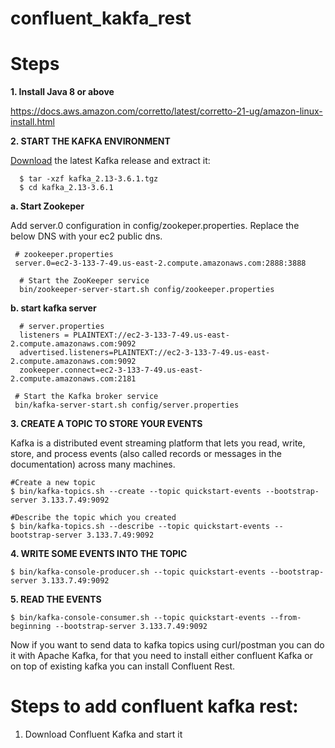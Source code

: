 # confluent_kakfa_rest

Steps
=====
**1. Install Java 8 or above**

https://docs.aws.amazon.com/corretto/latest/corretto-21-ug/amazon-linux-install.html

**2. START THE KAFKA ENVIRONMENT**

 [Download](https://dlcdn.apache.org/kafka/) the latest Kafka release and extract it: 

      $ tar -xzf kafka_2.13-3.6.1.tgz
      $ cd kafka_2.13-3.6.1

 **a. Start Zookeper**

Add server.0 configuration in config/zookeper.properties. Replace the below DNS with your ec2 public dns.

     # zookeeper.properties
     server.0=ec2-3-133-7-49.us-east-2.compute.amazonaws.com:2888:3888

      # Start the ZooKeeper service
      bin/zookeeper-server-start.sh config/zookeeper.properties
   
   **b. start kafka server**

      # server.properties
      listeners = PLAINTEXT://ec2-3-133-7-49.us-east-2.compute.amazonaws.com:9092
      advertised.listeners=PLAINTEXT://ec2-3-133-7-49.us-east-2.compute.amazonaws.com:9092
      zookeeper.connect=ec2-3-133-7-49.us-east-2.compute.amazonaws.com:2181

     # Start the Kafka broker service
     bin/kafka-server-start.sh config/server.properties

**3. CREATE A TOPIC TO STORE YOUR EVENTS**

Kafka is a distributed event streaming platform that lets you read, write, store, and process events (also called records or messages in the documentation) across many machines.

    #Create a new topic
    $ bin/kafka-topics.sh --create --topic quickstart-events --bootstrap-server 3.133.7.49:9092

    #Describe the topic which you created
    $ bin/kafka-topics.sh --describe --topic quickstart-events --bootstrap-server 3.133.7.49:9092

**4. WRITE SOME EVENTS INTO THE TOPIC**

    $ bin/kafka-console-producer.sh --topic quickstart-events --bootstrap-server 3.133.7.49:9092

**5. READ THE EVENTS**

    $ bin/kafka-console-consumer.sh --topic quickstart-events --from-beginning --bootstrap-server 3.133.7.49:9092

 
 Now if you want to send data to kafka topics using curl/postman you can do it with Apache Kafka,
 for that you need to install either confluent Kafka or on top of existing kafka you can install Confluent Rest.


Steps to add confluent kafka rest:
===================================
1. Download Confluent Kafka and start it
